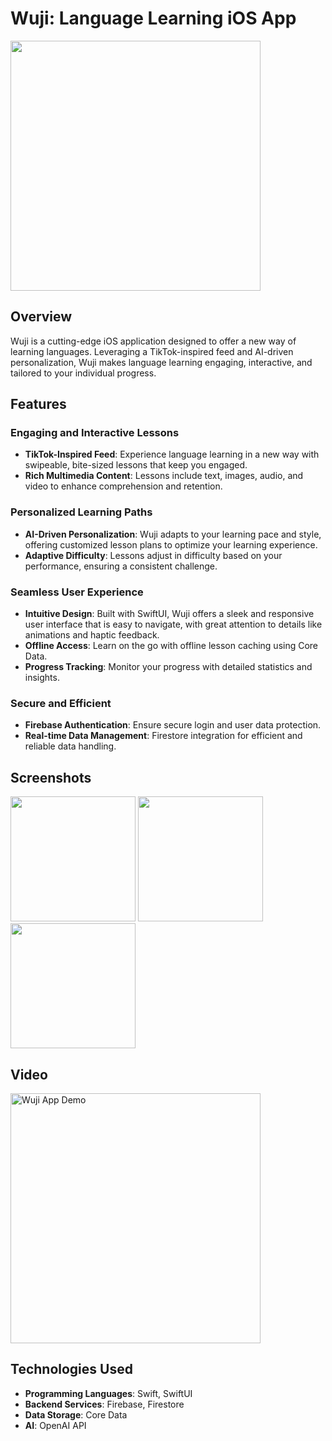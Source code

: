 # Wuji: Language Learning iOS App

<img src="https://github.com/raphael-verger/Wuji/assets/109467967/cef15efc-a6e5-49a5-9c46-7e4f0740f758" width="400">

## Overview

Wuji is a cutting-edge iOS application designed to offer a new way of learning languages. Leveraging a TikTok-inspired feed and AI-driven personalization, Wuji makes language learning engaging, interactive, and tailored to your individual progress.

## Features

### Engaging and Interactive Lessons

- **TikTok-Inspired Feed**: Experience language learning in a new way with swipeable, bite-sized lessons that keep you engaged.
- **Rich Multimedia Content**: Lessons include text, images, audio, and video to enhance comprehension and retention.

### Personalized Learning Paths

- **AI-Driven Personalization**: Wuji adapts to your learning pace and style, offering customized lesson plans to optimize your learning experience.
- **Adaptive Difficulty**: Lessons adjust in difficulty based on your performance, ensuring a consistent challenge.

### Seamless User Experience

- **Intuitive Design**: Built with SwiftUI, Wuji offers a sleek and responsive user interface that is easy to navigate, with great attention to details like animations and haptic feedback.
- **Offline Access**: Learn on the go with offline lesson caching using Core Data.
- **Progress Tracking**: Monitor your progress with detailed statistics and insights.

### Secure and Efficient

- **Firebase Authentication**: Ensure secure login and user data protection.
- **Real-time Data Management**: Firestore integration for efficient and reliable data handling.

## Screenshots

<p float="left">
  <img src="https://github.com/raphael-verger/Wuji/assets/109467967/f8eda215-1432-43c8-859a-2245e7fa6e21" width="200" />
  <img src="https://github.com/raphael-verger/Wuji/assets/109467967/b4f69a98-d276-47a3-b538-7890557cf750" width="200" />
  <img src="https://github.com/raphael-verger/Wuji/assets/109467967/02184765-5e1d-470f-9132-483e68f9bab0" width="200" />
</p>

## Video

<a href="https://github.com/raphael-verger/Wuji/assets/109467967/d7805619-b2fa-492c-9254-3ea063984dbf">
  <img src="https://img.youtube.com/vi/your-video-id/0.jpg" width="400" alt="Wuji App Demo" />
</a>

## Technologies Used

- **Programming Languages**: Swift, SwiftUI
- **Backend Services**: Firebase, Firestore
- **Data Storage**: Core Data
- **AI**: OpenAI API
